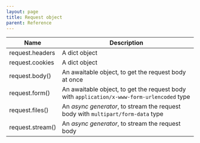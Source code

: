 ```yaml
---
layout: page
title: Request object
parent: Reference
---
```


| Name                           | Description                                                                        |
|--------------------------------|------------------------------------------------------------------------------------|
| request.headers                | A dict object
| request.cookies                | A dict object
| request.body()                 | An awaitable object, to get the request body at once
| request.form()                 | An awaitable object, to get the request body with `application/x-www-form-urlencoded` type
| request.files()                | An *async generator*, to stream the request body with `multipart/form-data` type
| request.stream()               | An *async generator*, to stream the request body
